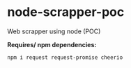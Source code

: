# node-scrapper-poc
Web scrapper using node (POC)

**Requires/ npm dependencies:**

```
npm i request request-promise cheerio
```
